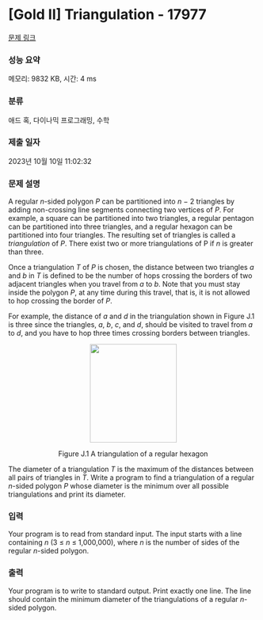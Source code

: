 # [Gold II] Triangulation - 17977 

[문제 링크](https://www.acmicpc.net/problem/17977) 

### 성능 요약

메모리: 9832 KB, 시간: 4 ms

### 분류

애드 혹, 다이나믹 프로그래밍, 수학

### 제출 일자

2023년 10월 10일 11:02:32

### 문제 설명

<p>A regular <em>n</em>-sided polygon <em>P</em> can be partitioned into <em>n</em> − 2 triangles by adding non-crossing line segments connecting two vertices of <em>P</em>. For example, a square can be partitioned into two triangles, a regular pentagon can be partitioned into three triangles, and a regular hexagon can be partitioned into four triangles. The resulting set of triangles is called a <em>triangulation</em> of <em>P</em>. There exist two or more triangulations of P if <em>n</em> is greater than three.</p>

<p>Once a triangulation <em>T</em> of <em>P</em> is chosen, the distance between two triangles <em>a</em> and <em>b</em> in <em>T</em> is defined to be the number of hops crossing the borders of two adjacent triangles when you travel from <em>a</em> to <em>b</em>. Note that you must stay inside the polygon <em>P</em>, at any time during this travel, that is, it is not allowed to hop crossing the border of <em>P</em>.</p>

<p>For example, the distance of <em>a</em> and <em>d</em> in the triangulation shown in Figure J.1 is three since the triangles, <em>a</em>, <em>b</em>, <em>c</em>, and <em>d</em>, should be visited to travel from <em>a</em> to <em>d</em>, and you have to hop three times crossing borders between triangles.</p>

<p style="text-align: center;"><img alt="" src="https://upload.acmicpc.net/a5a9e43c-c513-4e8f-abd1-31b61346355f/-/preview/" style="width: 175px; height: 199px;"></p>

<p style="text-align: center;">Figure J.1 A triangulation of a regular hexagon</p>

<p>The diameter of a triangulation <em>T</em> is the maximum of the distances between all pairs of triangles in <em>T</em>. Write a program to find a triangulation of a regular <em>n</em>-sided polygon <em>P</em> whose diameter is the minimum over all possible triangulations and print its diameter.</p>

### 입력 

 <p>Your program is to read from standard input. The input starts with a line containing <em>n</em> (3 ≤ <em>n</em> ≤ 1,000,000), where <em>n</em> is the number of sides of the regular <em>n</em>-sided polygon.</p>

### 출력 

 <p>Your program is to write to standard output. Print exactly one line. The line should contain the minimum diameter of the triangulations of a regular <em>n</em>-sided polygon.</p>


